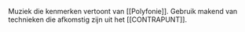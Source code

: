 Muziek die kenmerken vertoont van [[Polyfonie]]. Gebruik makend van technieken die afkomstig zijn uit het [[CONTRAPUNT]].